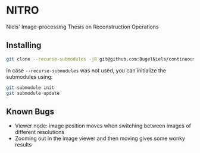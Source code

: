 # NITRO

Niels' Image-processing Thesis on Reconstruction Operations


## Installing

```sh
git clone --recurse-submodules -j8 git@github.com:BugelNiels/continuous-bit-depth-images.git
```

In case `--recurse-submodules` was not used, you can initialize the submodules using:

```sh
git submodule init
git submodule update
```

## Known Bugs

- Viewer node: image position moves when switching between images of different resolutions
- Zooming out in the image viewer and then moving gives some wonky results
